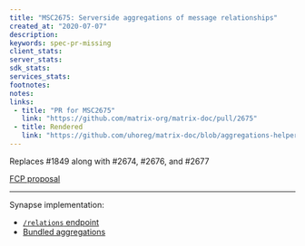 ```yaml
---
title: "MSC2675: Serverside aggregations of message relationships"
created_at: "2020-07-07"
description:
keywords: spec-pr-missing
client_stats:
server_stats:
sdk_stats:
services_stats:
footnotes:
notes:
links:
 - title: "PR for MSC2675"
   link: "https://github.com/matrix-org/matrix-doc/pull/2675"
 - title: Rendered
   link: "https://github.com/uhoreg/matrix-doc/blob/aggregations-helpers/proposals/2675-aggregations-server.md"
---
```


Replaces #1849 along with #2674, #2676, and #2677

[FCP proposal](https://github.com/matrix-org/matrix-doc/pull/2675#issuecomment-988110870)

----

Synapse implementation:
* [`/relations` endpoint](https://github.com/matrix-org/synapse/blob/221595414751f7b8fd0c79772c5ac4ffefeca10a/synapse/rest/client/relations.py#L157-L243)
* [Bundled aggregations](https://github.com/matrix-org/synapse/blob/221595414751f7b8fd0c79772c5ac4ffefeca10a/synapse/events/utils.py#L437-L523)
